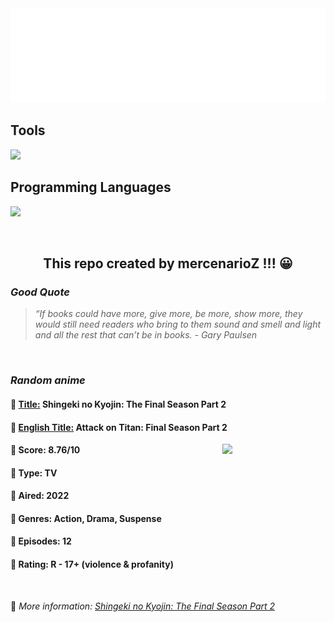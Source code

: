 
<img src="svg/nai.svg" />

<p>
  <h2>Tools</h2>
  <a href="https://skillicons.dev">
    <img src="https://skillicons.dev/icons?i=git,bash,vim,ubuntu,tensorflow,pytorch,docker,raspberrypi" />
  </a>

  <br />

  <h2>Programming Languages</h2>

  <a href="https://skillicons.dev">
    <img src="https://skillicons.dev/icons?i=python,c,cpp" />
  </a>
</p>

<br />

<h2 align="center">This repo created by mercenarioZ !!! 😀</h2>
<h3><i>Good Quote</i></h3>

<blockquote>
<i>
“If books could have more, give more, be more, show more, they would still need readers who bring to them sound and smell and light and all the rest that can’t be in books. - Gary Paulsen
</i>
</blockquote>

<br />

<h3><i>Random anime</i></h3>

<h4>
  <strong>🥭 <u>Title:</u></strong> Shingeki no Kyojin: The Final Season Part 2
</h4>

<h4>🌿 <u>English Title:</u> Attack on Titan: Final Season Part 2</h4>

<img align="right" width="165" src=https://cdn.myanimelist.net/images/anime/1948/120625.jpg />

<h4>🌱 Score: 8.76/10</h4>

<h4>🌲 Type: TV</h4>

<h4>🌴 Aired: 2022</h4>

<h4>🌵 Genres: Action, Drama, Suspense</h4>

<h4>🥑 Episodes: 12</h4>

<h4>🍏 Rating: R - 17+ (violence & profanity)</h4>

<br />

🍂 *More information: [Shingeki no Kyojin: The Final Season Part 2](https://myanimelist.net/anime/48583/Shingeki_no_Kyojin__The_Final_Season_Part_2)*
    